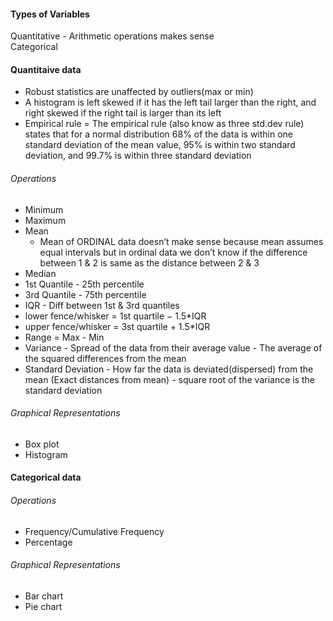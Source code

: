 #### Types of Variables
Quantitative - Arithmetic operations makes sense <br/>
Categorical   <br/>

#### Quantitaive data
* Robust statistics are unaffected by outliers(max or min) <br/>
* A histogram is left skewed if it has the left tail larger than the right, and right skewed if the right tail is larger than its left <br/>
* Empirical rule = The empirical rule (also know as three std.dev rule) states that for a normal distribution 68% of the data is within one standard deviation of the mean value, 95% is within two standard deviation, and 99.7% is within three standard deviation <br/>

###### Operations
* Minimum <br/>
* Maximum <br/>
* Mean <br/>
  * Mean of ORDINAL data doesn’t make sense because mean assumes equal intervals but in ordinal data we don’t know if the difference between 1 & 2 is same as the distance between 2 & 3
* Median <br/>
* 1st Quantile - 25th percentile <br/>
* 3rd Quantile - 75th percentile <br/>
* IQR - Diff between 1st & 3rd quantiles <br/>
* lower fence/whisker = 1st quartile − 1.5*IQR <br/>
* upper fence/whisker = 3st quartile + 1.5*IQR <br/>
* Range = Max - Min <br/>
* Variance - Spread of the data from their average value - The average of the squared differences from the mean <br/>
* Standard Deviation - How far the data is deviated(dispersed) from the mean (Exact distances from mean) - square root of the variance is the standard deviation <br/>

###### Graphical Representations
* Box plot
* Histogram


#### Categorical data

###### Operations
* Frequency/Cumulative Frequency  <br/>
* Percentage  <br/>

###### Graphical Representations
* Bar chart <br/>
* Pie chart <br/>






 <br/>
&nbsp; 
